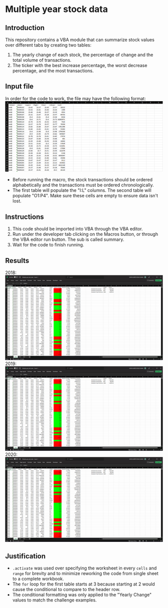 # Multiple year stock data

## Introduction
This repository contains a VBA module that can summarize stock values over different tabs by creating two tables:
1. The yearly change of each stock, the percentage of change and the total volume of transactions.
2. The ticker with the best increase percentage, the worst decrease percentage, and the most transactions.

## Input file
In order for the code to work, the file may have the following format:
![Example file](/Screenshots/example.png)
- Before running the macro, the stock transactions should be ordered alphabetically and the transactions must be ordered chronologically.
- The first table will populate the "I:L" columns. The second table will populate "O1:P4". Make sure these cells are empty to ensure data isn't lost.

## Instructions
1. This code should be imported into VBA through the VBA editor.  
2. Run under the developer tab clicking on the Macros button, or through the VBA editor run button. The sub is called summary.
3. Wait for the code to finish running.

## Results
2018:
![This is the resulting image of running the code in the 2018](/Screenshots/2018.png)
2019:
![This is the resulting image of running the code in the 2018](/Screenshots/2018.png)
2020:
![This is the resulting image of running the code in the 2018](/Screenshots/2018.png)

## Justification
- `.activate` was used over specifying the worksheet in every `cells` and `range` for brevity and to minimize reworking the code from single sheet to a complete workbook.
- The `for` loop for the first table starts at 3 because starting at 2 would cause the conditional to compare to the header row.
- The conditional formatting was only applied to the "Yearly Change" values to match the challenge examples.
